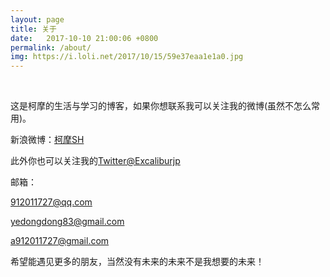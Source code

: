 ```yaml
---
layout: page
title: 关于
date:   2017-10-10 21:00:06 +0800
permalink: /about/
img: https://i.loli.net/2017/10/15/59e37eaa1e1a0.jpg
---
```

 

这是柯摩的生活与学习的博客，如果你想联系我可以关注我的微博(虽然不怎么常用)。
 

新浪微博：[柯摩SH](http://weibo.com/u/5339619827/home)
 

此外你也可以关注我的[Twitter@Excaliburjp](https://twitter.com/Excaliburjp)


邮箱：

912011727@qq.com

yedongdong83@gmail.com

a912011727@gmail.com

希望能遇见更多的朋友，当然没有未来的未来不是我想要的未来！
